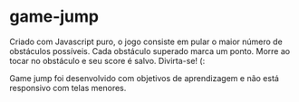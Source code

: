 ﻿# game-jump

Criado com Javascript puro, o jogo consiste em pular o maior número de obstáculos possíveis. Cada obstáculo superado marca um ponto. Morre ao tocar no obstáculo e seu score é salvo. Divirta-se! (:

Game jump foi desenvolvido com objetivos de aprendizagem e não está responsivo com telas menores.

